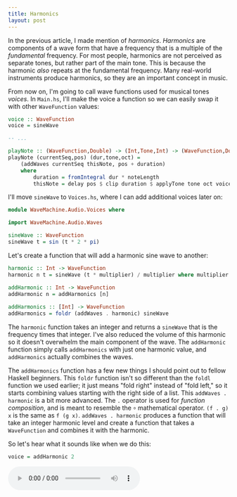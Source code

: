 ```yaml
---
title: Harmonics
layout: post
---
```


In the previous article, I made mention of _harmonics_. _Harmonics_ are components of a wave form that have a frequency that is a multiple of the
_fundamental_ frequency. For most people, harmonics are not perceived as separate tones, but rather part of the main tone. This is because the
harmonic _also_ repeats at the fundamental frequency. Many real-world instruments produce harmonics, so they are an important concept in music.

From now on, I'm going to call wave functions used for musical tones _voices_. In `Main.hs`, I'll make the voice a function so we can easily
swap it with other `WaveFunction` values:

```haskell
voice :: WaveFunction
voice = sineWave

-- ...

playNote :: (WaveFunction,Double) -> (Int,Tone,Int) -> (WaveFunction,Double)
playNote (currentSeq,pos) (dur,tone,oct) = 
    (addWaves currentSeq thisNote, pos + duration)
    where 
        duration = fromIntegral dur * noteLength
        thisNote = delay pos $ clip duration $ applyTone tone oct voice
```

I'll move `sineWave` to `Voices.hs`, where I can add additional voices later on:

```haskell
module WaveMachine.Audio.Voices where

import WaveMachine.Audio.Waves

sineWave :: WaveFunction
sineWave t = sin (t * 2 * pi)
```

Let's create a function that will add a harmonic sine wave to another:

```haskell
harmonic :: Int -> WaveFunction
harmonic n t = sineWave (t * multiplier) / multiplier where multiplier = fromIntegral n

addHarmonic :: Int -> WaveFunction
addHarmonic n = addHarmonics [n]
    
addHarmonics :: [Int] -> WaveFunction
addHarmonics = foldr (addWaves . harmonic) sineWave
```

The `harmonic` function takes an integer and returns a `sineWave` that is the frequency times that integer. I've also reduced the volume of this
harmonic so it doesn't overwhelm the main component of the wave. The `addHarmonic` function simply calls `addHarmonics` with just one harmonic
value, and `addHarmonics` actually combines the waves.

The `addHarmonics` function has a few new things I should point out to fellow Haskell beginners. This `foldr` function isn't so different than the
`foldl` function we used earlier; it just means "fold right" instead of "fold left," so it starts combining values starting with the right side
of a list. This `addWaves . harmonic` is a bit more advanced. The `.` operator is used for _function composition_, and is meant to resemble the
`⸰` mathematical operator. `(f . g) x` is the same as `f (g x)`. `addWaves . harmonic` produces a function that will take an integer harmonic level
and create a function that takes a `WaveFunction` and combines it with the harmonic.

So let's hear what it sounds like when we do this:

```haskell
voice = addHarmonic 2
```

<audio src="{{site.url}}/audio/harmonic2.wav" controls/>

The harmonic in this case is an octave higher, since doubling a frequency produces an octave interval. So what does a harmonic of 3 do?

```haskell
voice = addHarmonic 3
```

<audio src="{{site.url}}/audio/harmonic3.wav" controls/>

Recall that each octave is 12 tones. Multiplying the frequency by 2 causes us to go up all 12 tones, since `2 = 2 ^ (12/12)`; multiplying by three
does not lead to an exact tone in the 12-tone scale, but the closest value is an octave + "perfect fifth" (19 tones). A harmonic of four is two
octaves (24 tones):

```haskell
voice = addHarmonic 4
```

<audio src="{{site.url}}/audio/harmonic4.wav" controls/>

Five is also not an even tone, but most closely matches two octaves + a major third (28), and six most closely resembles two octaves plus a
fifth (31):

```haskell
voice = addHarmonic 5
```

<audio src="{{site.url}}/audio/harmonic5.wav" controls/>

```haskell
voice = addHarmonic 6
```

<audio src="{{site.url}}/audio/harmonic6.wav" controls/>

Here is how all 6 harmonics together in one wave sounds:

```haskell
voice = addHarmonics [2..6]
```

<audio src="{{site.url}}/audio/1-6.wav" controls/>

And just for fun, here are some waves with just odds and just octave harmonics. 

```haskell
voice = addHarmonics [2, 4, 8, 16]
```

<audio src="{{site.url}}/audio/evens.wav" controls/>

```haskell
voice = addHarmonics [3, 5, 7, 9]
```

<audio src="{{site.url}}/audio/odds.wav" controls/>

Sine waves + harmonics are not the only choices we have for voices. One common synthesized sound is a square wave, where the oscillating pattern
just jumps between two values:

```haskell
periodic :: Double -> Double
periodic t = t - fromInteger (floor t)
        
squareWave :: WaveFunction
squareWave t
    | t < 0.5   =  1
    | t < 1.0   = -1 
    | otherwise = squareWave $ periodic t

voice = squareWave
```

<audio src="{{site.url}}/audio/square.wav" controls/>

Sawtooth waves on the other hand are a triangular, jagged wave shape:

```haskell
sawtoothWave :: WaveFunction
sawtoothWave t = (periodic t * 2) - 1

voice = sawtoothWave
```

<audio src="{{site.url}}/audio/sawtooth.wav" controls/>

It's fun to play with all these synthetic voices, but in the next article I'm going to experiment with trying to make a voice
that more closely resembles a real musical instrument.
